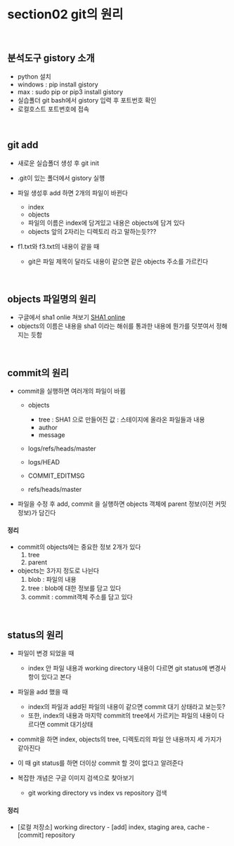 # section02 git의 원리

<br>

## 분석도구 gistory 소개

- python 설치
- windows : pip install gistory
- max : sudo pip or pip3 install gistory
- 실습폴더 git bash에서 gistory 입력 후 포트번호 확인
- 로컬호스트 포트번호에 접속

<br>

## git add

- 새로운 실습폴더 생성 후 git init
- .git이 있는 폴더에서 gistory 실행
- 파일 생성후 add 하면 2개의 파일이 바뀐다
  - index
  - objects
  - 파일의 이름은 index에 담겨있고 내용은 objects에 담겨 있다
  - objects 앞의 2자리는 디렉토리 라고 말하는듯???

- f1.txt와 f3.txt의 내용이 같을 때 
  - git은 파일 제목이 달라도 내용이 같으면 같은 objects 주소를 가르킨다


​	<br>

## objects 파일명의 원리

- 구글에서 sha1 onlie 쳐보기 [SHA1 online](#http://www.sha1-online.com/)
- objects의 이름은 내용을 sha1 이라는 해쉬를 통과한 내용에 뭔가를 덧붓여서 정해지는 듯함

​	<br>

## commit의 원리

- commit을 실행하면 여러개의 파일이 바뀜
  - objects 
    - tree : SHA1 으로 만들어진 값 : 스테이지에 올라온 파일들과 내용
    - author
    - message

  - logs/refs/heads/master
  - logs/HEAD
  - COMMIT_EDITMSG
  - refs/heads/master

- 파일을 수정 후 add, commit 을 실행하면 objects 객체에 parent 정보(이전 커밋 정보)가 담긴다

#### 정리

- commit의 objects에는 중요한 정보 2개가 있다
  1. tree
  2. parent
- objects는 3가지 정도로 나뉜다
  1. blob : 파일의 내용
  2. tree : blob에 대한 정보를 담고 있다
  3. commit : commit객체 주소를 담고 있다

​	<br>

## status의 원리

- 파일이 변경 되었을 때
  - index 안 파일 내용과 working directory 내용이 다르면 git status에 변경사항이 있다고 본다

- 파일을 add 했을 때 
  - index의 파일과 add된 파일의 내용이 같으면 commit 대기 상태라고 보는듯?
  - 또한, index의 내용과 마지막 commit의  tree에서 가르키는 파일의 내용이 다르다면 commit 대기상태

- commit을 하면 index, objects의 tree, 디렉토리의 파일 안 내용까지 세 가지가 같아진다
- 이 때 git status를 하면 더이상 commit 할 것이 없다고 알려준다
- 복잡한 개념은 구글 이미지 검색으로 찾아보기
  - git working directory vs index vs repository 검색




#### 정리

- [로컬 저장소] working directory - [add] index, staging area, cache - [commit] repository









































